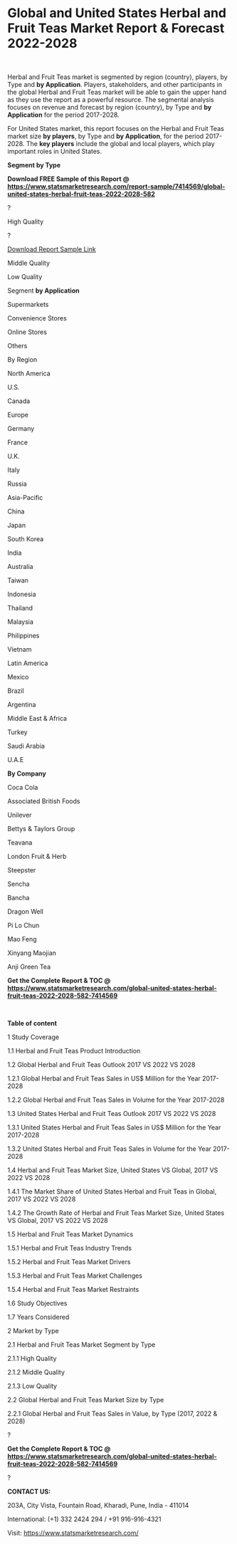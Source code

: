<h1>Global and United States Herbal and Fruit Teas Market Report & Forecast 2022-2028</h1><br/><p>Herbal and Fruit Teas market is segmented by region (country), players, by Type and <strong>by Application</strong>. Players, stakeholders, and other participants in the global Herbal and Fruit Teas market will be able to gain the upper hand as they use the report as a powerful resource. The segmental analysis focuses on revenue and forecast by region (country), by Type and <strong>by Application</strong> for the period 2017-2028.</p>
 
 
 
 <p>For United States market, this report focuses on the Herbal and Fruit Teas market size <strong>by players</strong>, by Type and <strong>by Application</strong>, for the period 2017-2028. The <strong>key players</strong> include the global and local players, which play important roles in United States.</p>
 
 
 
 <p><strong>Segment by Type</strong></p>
 
 
 
 <div><b>Download FREE Sample of this Report @ <a href="https://www.statsmarketresearch.com/download-free-sample/7414569/global-united-states-herbal-fruit-teas-2022-2028-582">https://www.statsmarketresearch.com/report-sample/7414569/global-united-states-herbal-fruit-teas-2022-2028-582</a></b></div>
 
 
 
 <p>? </p>
 
 
 
 <p>High Quality</p>
 
 
 
 <p>? </p>
 
 
 
 <p><a href="https://www.statsmarketresearch.com/download-free-sample/7414569/global-united-states-herbal-fruit-teas-2022-2028-582">Download Report Sample Link</a></p>
 
 
 
 <p>Middle Quality</p>
 
 
 
 <p>Low Quality</p>
 
 
 
 <p>Segment <strong>by Application</strong></p>
 
 
 
 <p>Supermarkets</p>
 
 
 
 <p>Convenience Stores</p>
 
 
 
 <p>Online Stores</p>
 
 
 
 <p>Others</p>
 
 
 
 <p>By Region</p>
 
 
 
 <p>North America</p>
 
 
 
 <p>U.S.</p>
 
 
 
 <p>Canada</p>
 
 
 
 <p>Europe</p>
 
 
 
 <p>Germany</p>
 
 
 
 <p>France</p>
 
 
 
 <p>U.K.</p>
 
 
 
 <p>Italy</p>
 
 
 
 <p>Russia</p>
 
 
 
 <p>Asia-Pacific</p>
 
 
 
 <p>China</p>
 
 
 
 <p>Japan</p>
 
 
 
 <p>South Korea</p>
 
 
 
 <p>India</p>
 
 
 
 <p>Australia</p>
 
 
 
 <p>Taiwan</p>
 
 
 
 <p>Indonesia</p>
 
 
 
 <p>Thailand</p>
 
 
 
 <p>Malaysia</p>
 
 
 
 <p>Philippines</p>
 
 
 
 <p>Vietnam</p>
 
 
 
 <p>Latin America</p>
 
 
 
 <p>Mexico</p>
 
 
 
 <p>Brazil</p>
 
 
 
 <p>Argentina</p>
 
 
 
 <p>Middle East & Africa</p>
 
 
 
 <p>Turkey</p>
 
 
 
 <p>Saudi Arabia</p>
 
 
 
 <p>U.A.E</p>
 
 
 
 <p><strong>By Company</strong></p>
 
 
 
 <p>Coca Cola</p>
 
 
 
 <p>Associated British Foods</p>
 
 
 
 <p>Unilever</p>
 
 
 
 <p>Bettys & Taylors Group</p>
 
 
 
 <p>Teavana</p>
 
 
 
 <p>London Fruit & Herb</p>
 
 
 
 <p>Steepster</p>
 
 
 
 <p>Sencha</p>
 
 
 
 <p>Bancha</p>
 
 
 
 <p>Dragon Well</p>
 
 
 
 <p>Pi Lo Chun</p>
 
 
 
 <p>Mao Feng</p>
 
 
 
 <p>Xinyang Maojian</p>
 
 
 
 <p>Anji Green Tea</p>
 
 
 
 <div><b>Get the Complete Report & TOC @ <a href="https://www.statsmarketresearch.com/global-united-states-herbal-fruit-teas-2022-2028-582-7414569">https://www.statsmarketresearch.com/global-united-states-herbal-fruit-teas-2022-2028-582-7414569</a></b></div>
 
 
 
 <p><br />
 
 <b>Table of content</b></p>
 
 
 
 <p>1 Study Coverage<br />
 
 1.1 Herbal and Fruit Teas Product Introduction<br />
 
 1.2 Global Herbal and Fruit Teas Outlook 2017 VS 2022 VS 2028<br />
 
 1.2.1 Global Herbal and Fruit Teas Sales in US$ Million for the Year 2017-2028<br />
 
 1.2.2 Global Herbal and Fruit Teas Sales in Volume for the Year 2017-2028<br />
 
 1.3 United States Herbal and Fruit Teas Outlook 2017 VS 2022 VS 2028<br />
 
 1.3.1 United States Herbal and Fruit Teas Sales in US$ Million for the Year 2017-2028<br />
 
 1.3.2 United States Herbal and Fruit Teas Sales in Volume for the Year 2017-2028<br />
 
 1.4 Herbal and Fruit Teas Market Size, United States VS Global, 2017 VS 2022 VS 2028<br />
 
 1.4.1 The Market Share of United States Herbal and Fruit Teas in Global, 2017 VS 2022 VS 2028<br />
 
 1.4.2 The Growth Rate of Herbal and Fruit Teas Market Size, United States VS Global, 2017 VS 2022 VS 2028<br />
 
 1.5 Herbal and Fruit Teas Market Dynamics<br />
 
 1.5.1 Herbal and Fruit Teas Industry Trends<br />
 
 1.5.2 Herbal and Fruit Teas Market Drivers<br />
 
 1.5.3 Herbal and Fruit Teas Market Challenges<br />
 
 1.5.4 Herbal and Fruit Teas Market Restraints<br />
 
 1.6 Study Objectives<br />
 
 1.7 Years Considered<br />
 
 2 Market by Type<br />
 
 2.1 Herbal and Fruit Teas Market Segment by Type<br />
 
 2.1.1 High Quality<br />
 
 2.1.2 Middle Quality<br />
 
 2.1.3 Low Quality<br />
 
 2.2 Global Herbal and Fruit Teas Market Size by Type<br />
 
 2.2.1 Global Herbal and Fruit Teas Sales in Value, by Type (2017, 2022 & 2028)<br />
 
 ? </p>
 
 
 
 <div><b>Get the Complete Report & TOC @ <a href="https://www.statsmarketresearch.com/global-united-states-herbal-fruit-teas-2022-2028-582-7414569">https://www.statsmarketresearch.com/global-united-states-herbal-fruit-teas-2022-2028-582-7414569</a></b></div>
 
 
 
 <p>? </p>
 
 
 
 <p><b>CONTACT US:</b><br />
 
 203A, City Vista, Fountain Road, Kharadi, Pune, India - 411014<br />
 
 International: (+1) 332 2424 294 / +91 916-916-4321<br />
 
 Visit: <a href="https://www.statsmarketresearch.com/">https://www.statsmarketresearch.com/</a></p>